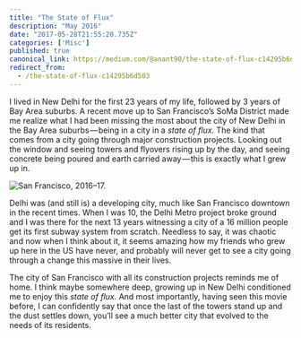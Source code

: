 ```yaml
---
title: "The State of Flux"
description: "May 2016"
date: "2017-05-28T21:55:20.735Z"
categories: ['Misc']
published: true
canonical_link: https://medium.com/@anant90/the-state-of-flux-c14295b6d503
redirect_from:
  - /the-state-of-flux-c14295b6d503
---
```


I lived in New Delhi for the first 23 years of my life, followed by 3 years of Bay Area suburbs. A recent move up to San Francisco’s SoMa District made me realize what I had been missing the most about the city of New Delhi in the Bay Area suburbs — being in a city in a _state of flux._ The kind that comes from a city going through major construction projects. Looking out the window and seeing towers and flyovers rising up by the day, and seeing concrete being poured and earth carried away — this is exactly what I grew up in.

![San Francisco, 2016–17.](./asset-1.jpeg)

Delhi was (and still is) a developing city, much like San Francisco downtown in the recent times. When I was 10, the Delhi Metro project broke ground and I was there for the next 13 years witnessing a city of a 16 million people get its first subway system from scratch. Needless to say, it was chaotic and now when I think about it, it seems amazing how my friends who grew up here in the US have never, and probably will never get to see a city going through a change this massive in their lives.

The city of San Francisco with all its construction projects reminds me of home. I think maybe somewhere deep, growing up in New Delhi conditioned me to enjoy this _state of flux._ And most importantly, having seen this movie before, I can confidently say that once the last of the towers stand up and the dust settles down, you’ll see a much better city that evolved to the needs of its residents.
